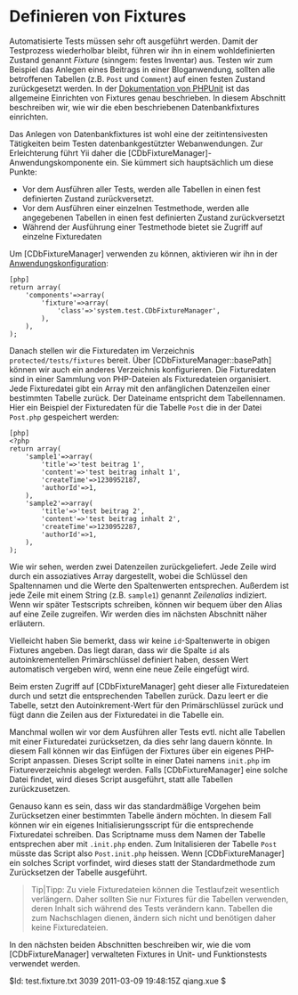 Definieren von Fixtures
=======================

Automatisierte Tests müssen sehr oft ausgeführt werden. Damit der Testprozess
wiederholbar bleibt, führen wir ihn in einem wohldefinierten Zustand genannt
*Fixture* (sinngem: festes Inventar) aus. Testen wir zum Beispiel das Anlegen
eines Beitrags in einer Bloganwendung, sollten alle betroffenen Tabellen (z.B.
`Post` und `Comment`) auf einen festen Zustand zurückgesetzt werden. In der
[Dokumentation von PHPUnit](http://www.phpunit.de/manual/current/en/fixtures.html) ist das
allgemeine Einrichten von Fixtures genau beschrieben. In diesem Abschnitt
beschreiben wir, wie wir die eben beschriebenen Datenbankfixtures einrichten.

Das Anlegen von Datenbankfixtures ist wohl eine der zeitintensivesten
Tätigkeiten beim Testen datenbankgestützter Webanwendungen. Zur Erleichterung 
führt Yii daher die [CDbFixtureManager]-Anwendungskomponente ein. Sie kümmert
sich hauptsächlich um diese Punkte:

 * Vor dem Ausführen aller Tests, werden alle Tabellen in einen fest definierten Zustand zurückversetzt.
 * Vor dem Ausführen einer einzelnen Testmethode, werden alle angegebenen Tabellen in einen fest definierten Zustand zurückversetzt
 * Während der Ausführung einer Testmethode bietet sie Zugriff auf einzelne Fixturedaten

Um [CDbFixtureManager] verwenden zu können, aktivieren wir ihn in der
[Anwendungskonfiguration](/doc/guide/basics.application#application-configuration):

~~~
[php]
return array(
	'components'=>array(
		'fixture'=>array(
			'class'=>'system.test.CDbFixtureManager',
		),
	),
);
~~~

Danach stellen wir die Fixturedaten im Verzeichnis `protected/tests/fixtures`
bereit. Über [CDbFixtureManager::basePath] können wir auch ein anderes
Verzeichnis konfigurieren. Die Fixturedaten sind in einer Sammlung von PHP-Dateien
als Fixturedateien organisiert. Jede Fixturedatei gibt ein Array mit den
anfänglichen Datenzeilen einer bestimmten Tabelle zurück. Der Dateiname
entspricht dem Tabellennamen. Hier ein Beispiel der Fixturedaten für die
Tabelle `Post` die in der Datei `Post.php` gespeichert werden:

~~~
[php]
<?php
return array(
	'sample1'=>array(
		'title'=>'test beitrag 1',
		'content'=>'test beitrag inhalt 1',
		'createTime'=>1230952187,
		'authorId'=>1,
	),
	'sample2'=>array(
		'title'=>'test beitrag 2',
		'content'=>'test beitrag inhalt 2',
		'createTime'=>1230952287,
		'authorId'=>1,
	),
);
~~~

Wie wir sehen, werden zwei Datenzeilen zurückgeliefert. Jede Zeile wird durch
ein assoziatives Array dargestellt, wobei die Schlüssel den Spaltennamen und
die Werte den Spaltenwerten entsprechen. Außerdem ist jede Zeile mit einem
String (z.B. `sample1`) genannt *Zeilenalias* indiziert. Wenn wir später
Testscripts schreiben, können wir bequem über den Alias auf eine Zeile
zugreifen. Wir werden dies im nächsten Abschnitt näher erläutern.

Vielleicht haben Sie bemerkt, dass wir keine `id`-Spaltenwerte in obigen
Fixtures angeben. Das liegt daran, dass wir die Spalte `id` als
autoinkrementellen Primärschlüssel definiert haben, dessen Wert automatisch
vergeben wird, wenn eine neue Zeile eingefügt wird.

Beim ersten Zugriff auf [CDbFixtureManager] geht dieser alle Fixturedateien
durch und setzt die entsprechenden Tabellen zurück. Dazu leert er die Tabelle,
setzt den Autoinkrement-Wert für den Primärschlüssel zurück und fügt dann die
Zeilen aus der Fixturedatei in die Tabelle ein.

Manchmal wollen wir vor dem Ausführen aller Tests evtl. nicht alle Tabellen mit einer Fixturedatei
zurücksetzen, da dies sehr lang dauern könnte. In diesem Fall können wir 
das Einfügen der Fixtures über ein eigenes PHP-Script anpassen. Dieses Script
sollte in einer Datei namens `init.php` im Fixtureverzeichnis abgelegt werden.
Falls [CDbFixtureManager] eine solche Datei findet, wird dieses Script
ausgeführt, statt alle Tabellen zurückzusetzen.

Genauso kann es sein, dass wir das standardmäßige Vorgehen beim Zurücksetzen
einer bestimmten Tabelle ändern möchten. In diesem Fall können wir ein
eigenes Initialisierungsscript für die entsprechende Fixturedatei schreiben.
Das Scriptname muss dem Namen der Tabelle entsprechen aber mit `.init.php`
enden. Zum Initalisieren der Tabelle `Post` müsste das Script also
`Post.init.php` heissen. Wenn [CDbFixtureManager] ein solches Script
vorfindet, wird dieses statt der Standardmethode zum Zurücksetzen der Tabelle
ausgeführt.

> Tip|Tipp: Zu viele Fixturedateien können die Testlaufzeit wesentlich verlängern. 
Daher sollten Sie nur Fixtures für die Tabellen verwenden, deren Inhalt sich
während des Tests verändern kann. Tabellen die zum Nachschlagen dienen, ändern
sich nicht und benötigen daher keine Fixturedateien.

In den nächsten beiden Abschnitten beschreiben wir, wie die vom
[CDbFixtureManager] verwalteten Fixtures in Unit- und Funktionstests verwendet
werden.

<div class="revision">$Id: test.fixture.txt 3039 2011-03-09 19:48:15Z qiang.xue $</div>
